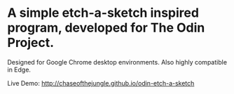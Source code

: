 # A simple etch-a-sketch inspired program, developed for The Odin Project.

Designed for Google Chrome desktop environments. Also highly compatible in Edge.

Live Demo: http://chaseofthejungle.github.io/odin-etch-a-sketch
